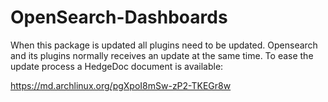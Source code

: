 # OpenSearch-Dashboards

When this package is updated all plugins need to be updated. Opensearch and its plugins normally receives an update at the same time. To ease the update process a HedgeDoc document is available:

https://md.archlinux.org/pgXpoI8mSw-zP2-TKEGr8w
